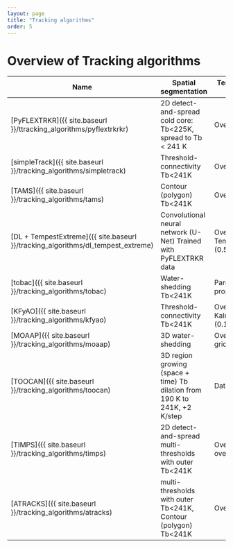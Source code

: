 ```yaml
---
layout: page
title: "Tracking algorithms"
order: 5
---
```


# Overview of Tracking algorithms

|  **Name**     | **Spatial segmentation** | **Temporal linking method** | **Merging/splitting treatment** | **Programming language** | **Link** | 
|-------------|------------------------|---------------------------|-------------------------------|------------------------|--------|
| [PyFLEXTRKR]({{ site.baseurl }}/ttracking_algorithms/pyflextrkrkr)    | 2D detect-and-spread cold core: Tb<225K, spread to Tb < 241 K     | Overlap (0.5)    | Yes    | Python     | [https://github.com/FlexTRKR/PyFLEXTRKR](https://github.com/FlexTRKR/PyFLEXTRKR) |
| [simpleTrack]({{ site.baseurl }}/tracking_algorithms/simpletrack)    | Threshold-connectivity Tb<241K     | Overlap (0.6)     | Yes     | Python     | [https://github.com/thmstein/simple-track](https://github.com/thmstein/simple-track) |
| [TAMS]({{ site.baseurl }}/tracking_algorithms/tams)    | Contour (polygon) Tb<241K     |  Overlap (0.5)    | Yes |  Python     |   [https://github.com/knubez/TAMS](https://github.com/knubez/TAMS/tree/main) |
| [DL + TempestExtreme]({{ site.baseurl }}/tracking_algorithms/dl_tempest_extreme)    | Convolutional neural network (U-Net) Trained with PyFLEXTRKR data | Overlap (uses TempestExtremes) (0.5)    | No    | Python, C++     | [ https://github.com/mariajmolina/ML-extremes-mcs](https://github.com/mariajmolina/ML-extremes-mcs) |
| [tobac]({{ site.baseurl }}/tracking_algorithms/tobac)    | Water-shedding Tb<241K     | Parcels, propagation speed    |  Yes   | Python     | [https://github.com/tobac-project/tobac](https://github.com/tobac-project/tobac) |  
| [KFyAO]({{ site.baseurl }}/tracking_algorithms/kfyao)     | Threshold-connectivity Tb<241K     | Overlap and Kalman filter (0.15)    | No    | Matlab    |  |
| [MOAAP]({{ site.baseurl }}/tracking_algorithms/moaap)    | 3D water-shedding     | Overlap (one gridcell)     | Yes    | Python     | [https://github.com/AndreasPrein/MOAAP](https://github.com/AndreasPrein/MOAAP) |
| [TOOCAN]({{ site.baseurl }}/tracking_algorithms/toocan)    | 3D region growing (space + time) Tb dilation from 190 K to 241K, +2 K/step   | Data     | No     | C     | [https://toocan.ipsl.fr/](https://toocan.ipsl.fr/) |
| [TIMPS]({{ site.baseurl }}/tracking_algorithms/timps)    | 2D detect-and-spread multi-thresholds with outer Tb<241K   | Overlap (max overlap)   | No   | Python, C++     |  |
| [ATRACKS]({{ site.baseurl }}/tracking_algorithms/atracks)  |  multi-thresholds with outer Tb<241K, Contour (polygon) Tb<241K | Overlap (0.25)    | No     | Python     | [https://doi.org/10.5281/zenodo.7025989](https://doi.org/10.5281/zenodo.7025989) | 



